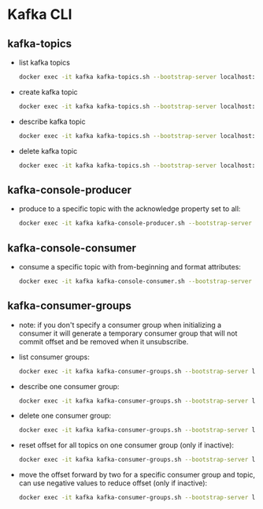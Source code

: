 # Kafka CLI

## **kafka-topics**
- list kafka topics
  ```sh
  docker exec -it kafka kafka-topics.sh --bootstrap-server localhost:9092 --list
  ```
- create kafka topic
  ```sh
  docker exec -it kafka kafka-topics.sh --bootstrap-server localhost:9092 --create --topic some_topic_name --partitions 3 --replication-factor 2
  ```
- describe kafka topic
  ```sh
  docker exec -it kafka kafka-topics.sh --bootstrap-server localhost:9092 --describe --topic some_topic_name
  ```
- delete kafka topic
  ```sh
  docker exec -it kafka kafka-topics.sh --bootstrap-server localhost:9092 --delete --topic some_topic_name
  ```

## **kafka-console-producer**
- produce to a specific topic with the acknowledge property set to all:
  ```sh
  docker exec -it kafka kafka-console-producer.sh --bootstrap-server localhost:9092 --topic some_topic_name --property parse.key=true --property key.separator=: --producer-property acks=all
  ```


## **kafka-console-consumer**
- consume a specific topic with from-beginning and format attributes:
  ```sh
  docker exec -it kafka kafka-console-consumer.sh --bootstrap-server localhost:9092 --topic some_topic_name --group some_group --from-beginning --formatter kafka.tools.DefaultMessageFormatter --property print.timestamp=true --property print.key=true --property print.value=true
  ```

## **kafka-consumer-groups**
- note: if you don't specify a consumer group when initializing a consumer it will generate a temporary consumer group that will not commit offset and be removed when it unsubscribe.  

- list consumer groups:
  ```sh
  docker exec -it kafka kafka-consumer-groups.sh --bootstrap-server localhost:9092 --list
  ```
- describe one consumer group:
  ```sh
  docker exec -it kafka kafka-consumer-groups.sh --bootstrap-server localhost:9092 --group some_group --describe 
  ```
- delete one consumer group:
  ```sh
  docker exec -it kafka kafka-consumer-groups.sh --bootstrap-server localhost:9092 --group some_group --delete 
  ```
- reset offset for all topics on one consumer group (only if inactive):
  ```sh
  docker exec -it kafka kafka-consumer-groups.sh --bootstrap-server localhost:9092 --group some_group --reset-offsets --to-earliest --execute --all-topics
  ```
- move the offset forward by two for a specific consumer group and topic, can use negative values to reduce offset (only if inactive):
  ```sh
  docker exec -it kafka kafka-consumer-groups.sh --bootstrap-server localhost:9092 --group some_group --reset-offsets --shift-by 2 --execute --topic some_topic
  ```
